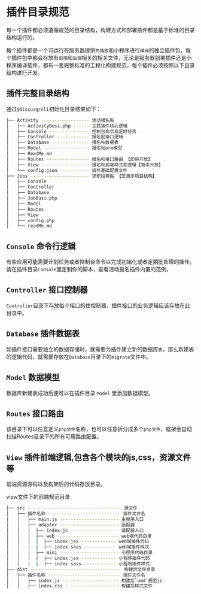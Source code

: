 # 插件目录规范

每一个插件都必须遵循规范的目录结构，构建方式和部署插件都是基于标准的目录结构运行的。

每个插件都是一个可运行在服务器提供`热插拔`和小程序进行`编译`的独立插件包，每个插件包中都会存放有`前端`和`后端`相关的相关文件，无论是服务器部署插件还是小程序编译插件，都有一套完整标准的工程化构建规范，每个插件必须按照以下目录结构进行开发。

## 插件完整目录结构

通过`@discuzq/cli`初始化目录结果如下：

```sh
├── Activity ------------------ 活动报名贴
│   ├── ActivityBusi.php ------ 主题插件核心逻辑
│   ├── Console --------------- 控制台命令及定时任务
│   ├── Controller ------------ 报名贴接口逻辑
│   ├── Database -------------- 报名帖数据表
│   ├── Model ----------------- 报名帖orm模型
│   ├── ReadMe.md
│   ├── Routes ---------------- 报名帖接口路由 【即将开放】
│   ├── View ------------------ 报名帖前端样式和逻辑【暂未开放】
│   └── config.json ----------- 插件基础配置文件
├── Jobs ---------------------- 求职招聘贴 【仅演示项目结构】
│   ├── Console
│   ├── Controller
│   ├── Database
│   ├── JobBusi.php
│   ├── Model
│   ├── Routes
│   ├── View
│   ├── config.php
│   └── readMe.md
```

## `Console` 命令行逻辑
有些应用可能需要计划任务或者控制台命令以完成初始化或者定期批处理的操作。请在插件目录`Console`里定制你的脚本，查看活动报名插件内置的范例，

## `Controller` 接口控制器
`Controller`目录下存放每个接口的住控制器，插件接口的业务逻辑应该存放在此目录中。

## `Database` 插件数据表
如插件接口需要独立的数据存储时，就需要为插件建立新的数据库`表`，那么新建表的逻辑代码，就需要存放在`Database`目录下的`migrate`文件中。

## `Model` 数据模型
数据库新建表成功后便可以在插件目录 `Model` 里添加数据模型。

## `Routes` 接口路由
该目录下可以任意定义`php文件`名称，也可以任意拆分成多个`php文件`，框架会自动扫描Routes目录下的所有可用路由配置。

## `View` 插件前端逻辑,包含各个模块的js,css，资源文件等
前端资源源码以及构架后的代码存放目录。

view文件下的前端规范目录
```sh
├── src ----------------------------------- 源文件
│   ├── 插件名称 --------------------------- 插件文件名
│   │   ├── main.js ---------------------- 主程序入口
│   │   ├── adapter ---------------------- 适配器
│   │   |  ├── index.js ------------------ 适配器入口
│   │   |  ├── web ----------------------- web端代码目录
│   │   |  |  ├── index.jsx ------------- web端插件代码
│   │   |  |  ├── index.sass ------------ web端插件样式
│   │   |  ├── mini ---------------------- 小程序代码目录
│   │   |  |  ├── index.jsx ------------- 小程序插件代码
│   │   |  |  ├── index.sass ------------ 小程序插件样式
├── dist ---------------------------------  构建后文件目录
│   ├── 插件名称 --------------------------- 插件文件名
│   │   ├── index.js --------------------- 构建后`umd`规范js
│   │   ├── index.css -------------------- 构建后样式文件            
```

